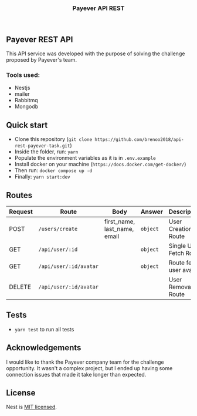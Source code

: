 <p align="center">
</p>
<h3 align="center">Payever API REST</h3>
<p align="center">
</p>
<br>

## Payever REST API

This API service was developed with the purpose of solving the challenge proposed by Payever's team.

### Tools used:

- Nestjs
- mailer
- Rabbitmq
- Mongodb

## Quick start

- Clone this repository (`git clone https://github.com/brenoo2018/api-rest-payever-task.git`)
- Inside the folder, run: `yarn`
- Populate the environment variables as it is in `.env.example`
- Install docker on your machine (`https://docs.docker.com/get-docker/`)
- Then run: `docker compose up -d`
- Finally: `yarn start:dev`

## Routes

| Request | Route                  | Body                         | Answer   | Description             |
| ------- | ---------------------- | ---------------------------- | -------- | ----------------------- |
| POST    | `/users/create`        | first_name, last_name, email | `object` | User Creation Route     |
| GET     | `/api/user/:id`        |                              | `object` | Single User Fetch Route |
| GET     | `/api/user/:id/avatar` |                              | `object` | Route fetch user avatar |
| DELETE  | `/api/user/:id/avatar` |                              |          | User Removal Route      |

## Tests

- `yarn test` to run all tests

## Acknowledgements

I would like to thank the Payever company team for the challenge opportunity. It wasn't a complex project, but I ended up having some connection issues that made it take longer than expected.

## License

Nest is [MIT licensed](LICENSE).
